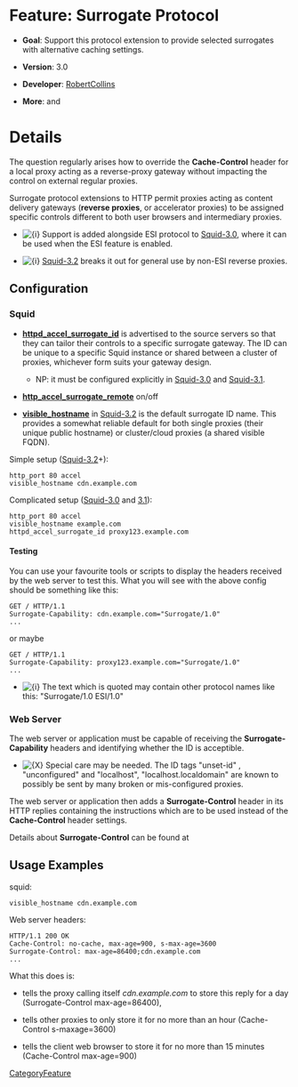 # Feature: Surrogate Protocol

  - **Goal**: Support this protocol extension to provide selected
    surrogates with alternative caching settings.

  - **Version**: 3.0

  - **Developer**:
    [RobertCollins](https://wiki.squid-cache.org/Features/Surrogate/RobertCollins#)

  - **More**: [](http://www.esi.org/architecture_spec_1.0.html) and
    [](http://www.w3.org/TR/edge-arch)

# Details

The question regularly arises how to override the **Cache-Control**
header for a local proxy acting as a reverse-proxy gateway without
impacting the control on external regular proxies.

Surrogate protocol extensions to HTTP permit proxies acting as content
delivery gateways (**reverse proxies**, or accelerator proxies) to be
assigned specific controls different to both user browsers and
intermediary proxies.

  - ![{i}](https://wiki.squid-cache.org/wiki/squidtheme/img/icon-info.png)
    Support is added alongside ESI protocol to
    [Squid-3.0](https://wiki.squid-cache.org/Features/Surrogate/Squid-3.0#),
    where it can be used when the ESI feature is enabled.

  - ![{i}](https://wiki.squid-cache.org/wiki/squidtheme/img/icon-info.png)
    [Squid-3.2](https://wiki.squid-cache.org/Features/Surrogate/Squid-3.2#)
    breaks it out for general use by non-ESI reverse proxies.

## Configuration

### Squid

  - **[httpd\_accel\_surrogate\_id](http://www.squid-cache.org/Doc/config/httpd_accel_surrogate_id#)**
    is advertised to the source servers so that they can tailor their
    controls to a specific surrogate gateway. The ID can be unique to a
    specific Squid instance or shared between a cluster of proxies,
    whichever form suits your gateway design.
    
      - NP: it must be configured explicitly in
        [Squid-3.0](https://wiki.squid-cache.org/Features/Surrogate/Squid-3.0#)
        and
        [Squid-3.1](https://wiki.squid-cache.org/Features/Surrogate/Squid-3.1#).

  - **[http\_accel\_surrogate\_remote](http://www.squid-cache.org/Doc/config/http_accel_surrogate_remote#)**
    on/off

  - **[visible\_hostname](http://www.squid-cache.org/Doc/config/visible_hostname#)**
    in
    [Squid-3.2](https://wiki.squid-cache.org/Features/Surrogate/Squid-3.2#)
    is the default surrogate ID name. This provides a somewhat reliable
    default for both single proxies (their unique public hostname) or
    cluster/cloud proxies (a shared visible FQDN).

Simple setup
([Squid-3.2](https://wiki.squid-cache.org/Features/Surrogate/Squid-3.2#)+):

    http_port 80 accel
    visible_hostname cdn.example.com

Complicated setup
([Squid-3.0](https://wiki.squid-cache.org/Features/Surrogate/Squid-3.0#)
and [3.1](https://wiki.squid-cache.org/Features/Surrogate/Squid-3.1#)):

    http_port 80 accel
    visible_hostname example.com
    httpd_accel_surrogate_id proxy123.example.com

#### Testing

You can use your favourite tools or scripts to display the headers
received by the web server to test this. What you will see with the
above config should be something like this:

    GET / HTTP/1.1
    Surrogate-Capability: cdn.example.com="Surrogate/1.0"
    ...

or maybe

    GET / HTTP/1.1
    Surrogate-Capability: proxy123.example.com="Surrogate/1.0"
    ...

  - ![{i}](https://wiki.squid-cache.org/wiki/squidtheme/img/icon-info.png)
    The text which is quoted may contain other protocol names like this:
    "Surrogate/1.0 ESI/1.0"

### Web Server

The web server or application must be capable of receiving the
**Surrogate-Capability** headers and identifying whether the ID is
acceptible.

  - ![{X}](https://wiki.squid-cache.org/wiki/squidtheme/img/icon-error.png)
    Special care may be needed. The ID tags "unset-id" , "unconfigured"
    and "localhost", "localhost.localdomain" are known to possibly be
    sent by many broken or mis-configured proxies.

The web server or application then adds a **Surrogate-Control** header
in its HTTP replies containing the instructions which are to be used
instead of the **Cache-Control** header settings.

Details about **Surrogate-Control** can be found at
[](http://www.w3.org/TR/edge-arch)

## Usage Examples

squid:

    visible_hostname cdn.example.com

Web server headers:

    HTTP/1.1 200 OK
    Cache-Control: no-cache, max-age=900, s-max-age=3600
    Surrogate-Control: max-age=86400;cdn.example.com
    ...

What this does is:

  - tells the proxy calling itself *cdn.example.com* to store this reply
    for a day (Surrogate-Control max-age=86400),

  - tells other proxies to only store it for no more than an hour
    (Cache-Control s-maxage=3600)

  - tells the client web browser to store it for no more than 15 minutes
    (Cache-Control max-age=900)

[CategoryFeature](https://wiki.squid-cache.org/Features/Surrogate/CategoryFeature#)
